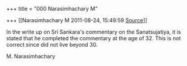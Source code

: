 +++
title = "000 Narasimhachary M"

+++
[[Narasimhachary M	2011-08-24, 15:49:59 [Source](https://groups.google.com/g/bvparishat/c/P1LMw8-wdJ4)]]



In the write up on Sri Sankara's commentary on the Sanatsujatiya, it is stated that he completed the commentary at the age of 32. This is not correct since did not live beyond 30.  
  
M. Narasimhachary  

